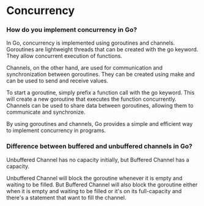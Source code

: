 # Concurrency

### How do you implement concurrency in Go?

In Go, concurrency is implemented using goroutines and channels. Goroutines are lightweight threads that can be created with the go keyword. They allow concurrent execution of functions.

Channels, on the other hand, are used for communication and synchronization between goroutines. They can be created using make and can be used to send and receive values.

To start a goroutine, simply prefix a function call with the go keyword. This will create a new goroutine that executes the function concurrently. Channels can be used to share data between goroutines, allowing them to communicate and synchronize.

By using goroutines and channels, Go provides a simple and efficient way to implement concurrency in programs.

### Difference between buffered and unbuffered channels in Go?

Unbuffered Channel has no capacity initially, but Buffered Channel has a capacity.

Unbuffered Channel will block the goroutine whenever it is empty and waiting to be filled. But Buffered Channel will also block the goroutine either when it is empty and waiting to be filled or it's on its full-capacity and there's a statement that want to fill the channel.
